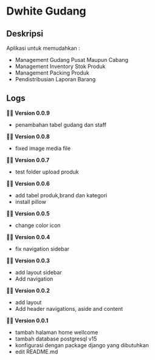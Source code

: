 # Dwhite Gudang

## Deskripsi
Aplikasi untuk memudahkan :
- Management Gudang Pusat Maupun Cabang
- Management Inventory Stok Produk
- Management Packing Produk 
- Pendistribusian Laporan Barang

## Logs

🚨📢 **Version 0.0.9**
- penambahan tabel gudang dan staff

🚨📢 **Version 0.0.8**
- fixed image media file

🚨📢 **Version 0.0.7**
- test folder upload produk 

🚨📢 **Version 0.0.6**
- add tabel produk,brand dan kategori
- install pillow

🚨📢 **Version 0.0.5**
- change color icon

🚨📢 **Version 0.0.4**
- fix navigation sidebar

🚨📢 **Version 0.0.3**
- add layout sidebar
- Add navigation 

🚨📢 **Version 0.0.2**
- add layout
- Add header navigations, aside and content

🚨📢 **Version 0.0.1**
- tambah halaman home wellcome
- tambah database postgresql v15
- konfigurasi dengan package django yang dibutuhkan
- edit README.md